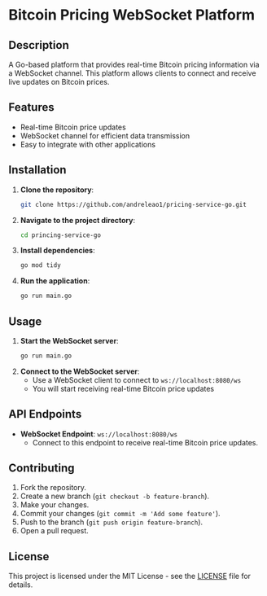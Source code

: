 # Bitcoin Pricing WebSocket Platform

## Description
A Go-based platform that provides real-time Bitcoin pricing information via a WebSocket channel. This platform allows clients to connect and receive live updates on Bitcoin prices.

## Features
- Real-time Bitcoin price updates
- WebSocket channel for efficient data transmission
- Easy to integrate with other applications

## Installation
1. **Clone the repository**:
    ```sh
    git clone https://github.com/andreleao1/pricing-service-go.git
    ```
2. **Navigate to the project directory**:
    ```sh
    cd princing-service-go
    ```
3. **Install dependencies**:
    ```sh
    go mod tidy
    ```
4. **Run the application**:
    ```sh
    go run main.go
    ```

## Usage
1. **Start the WebSocket server**:
    ```sh
    go run main.go
    ```
2. **Connect to the WebSocket server**:
    - Use a WebSocket client to connect to `ws://localhost:8080/ws`
    - You will start receiving real-time Bitcoin price updates

## API Endpoints
- **WebSocket Endpoint**: `ws://localhost:8080/ws`
    - Connect to this endpoint to receive real-time Bitcoin price updates.

## Contributing
1. Fork the repository.
2. Create a new branch (`git checkout -b feature-branch`).
3. Make your changes.
4. Commit your changes (`git commit -m 'Add some feature'`).
5. Push to the branch (`git push origin feature-branch`).
6. Open a pull request.

## License
This project is licensed under the MIT License - see the [LICENSE](LICENSE) file for details.